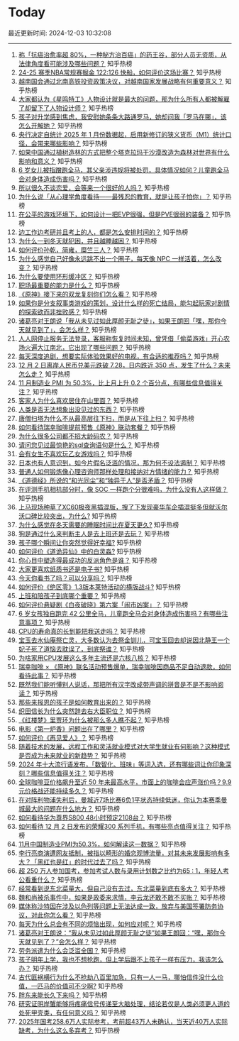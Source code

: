 # Today

最近更新时间: 2024-12-03 10:32:08

--- 
1. [称「抗癌治愈率超 80%，一种秘方治百癌」的药王谷，部分人员无资质，从法律角度看可能涉及哪些问题？](https://www.zhihu.com/question/5735594750) 知乎热榜
2. [24-25 赛季NBA常规赛掘金 122:126 快船，如何评价这场比赛？](https://www.zhihu.com/question/5717083049) 知乎热榜
3. [越南国会通过北南高铁投资政策决议，对越南国家发展战略有何重要意义？](https://www.zhihu.com/question/5626035130) 知乎热榜
4. [大家都认为《星鸣特工》人物设计就是最大的问题，那为什么所有人都被解雇了却留下了人物设计师？](https://www.zhihu.com/question/666263064) 知乎热榜
5. [孩子对升学感到焦虑，我安慰她条条大路通罗马，她却问我「罗马在哪」，该怎么开解她？](https://www.zhihu.com/question/5298433610) 知乎热榜
6. [央行决定自统计 2025 年 1 月份数据起，启用新修订的狭义货币（M1）统计口径，会带来哪些影响？](https://www.zhihu.com/question/5763358936) 知乎热榜
7. [如果中国通过植树造林的方式把整个塔克拉玛干沙漠改造为森林对世界有什么影响和意义？](https://www.zhihu.com/question/1687043898) 知乎热榜
8. [6 岁女儿被指蹭跑全马，其父亲涉违规将被处罚，具体情况如何？儿童跑全马会对身体造成伤害吗？](https://www.zhihu.com/question/5762196534) 知乎热榜
9. [所以很久不谈恋爱，会等来一个很好的人吗？](https://www.zhihu.com/question/782882765) 知乎热榜
10. [为什么说「从心理学角度看待——最残忍的教育，就是让孩子怕你」？](https://www.zhihu.com/question/5161396920) 知乎热榜
11. [在公平的游戏环境下，如何设计一把EVP很强，但是PVE很弱的装备？](https://www.zhihu.com/question/657319280) 知乎热榜
12. [边工作边考研并且考上的人，都是怎么安排时间的？](https://www.zhihu.com/question/285680700) 知乎热榜
13. [为什么一到冬天就犯困，并且越睡越困？](https://www.zhihu.com/question/4851613308) 知乎热榜
14. [如何评价孙乾，简雍，糜竺三人？](https://www.zhihu.com/question/5524678128) 知乎热榜
15. [为什么感觉自己好像永远跳不出一个圈子，每天像 NPC 一样活着，怎么改变？](https://www.zhihu.com/question/661367461) 知乎热榜
16. [为什么要使用环形缓冲区？](https://www.zhihu.com/question/723167785) 知乎热榜
17. [职场最重要的能力是什么？](https://www.zhihu.com/question/508168208) 知乎热榜
18. [《原神》接下来的双龙复刻你们怎么看？](https://www.zhihu.com/question/5550983142) 知乎热榜
19. [如果你是分支叙事类游戏的策划，设计什么样的死亡结局，能勾起玩家对剧情的探索欲而非挫败感？](https://www.zhihu.com/question/5726516085) 知乎热榜
20. [诸葛亮对王朗说「我从未见过如此厚颜无耻之徒」，如果王朗回「嘿，那你今天就见到了」，会怎么样？](https://www.zhihu.com/question/5179038954) 知乎热榜
21. [人人网停止服务无法登录，客服称恢复时间未知，曾凭借「偷菜游戏」开心农场火遍大江南北，它出现了哪些问题？](https://www.zhihu.com/question/5739463421) 知乎热榜
22. [每天深度追剧，想要实际体验效果好的电视，有合适的推荐吗？](https://www.zhihu.com/question/5170221278) 知乎热榜
23. [12 月 2 日离岸人民币兑美元跌破 7.28，日内跌近 350 点，发生了什么？未来怎么走？](https://www.zhihu.com/question/5724306223) 知乎热榜
24. [11 月制造业 PMI 为 50.3%，比上月上升 0.2 个百分点，有哪些信息值得关注？](https://www.zhihu.com/question/5588189940) 知乎热榜
25. [客家人为什么喜欢居住在山里面？](https://www.zhihu.com/question/5230436132) 知乎热榜
26. [人类是否无法想象出没见过的东西？](https://www.zhihu.com/question/316680205) 知乎热榜
27. [唐僧扫塔为什么不从最高层往下扫，而是从下往上扫？](https://www.zhihu.com/question/22432296) 知乎热榜
28. [如何看待瑞幸咖啡提前预售《原神》联动套餐？](https://www.zhihu.com/question/5625815969) 知乎热榜
29. [为什么很多公司都不招大龄码农？](https://www.zhihu.com/question/29326842) 知乎热榜
30. [请问您见过最惊艳的sql查询语句是什么？](https://www.zhihu.com/question/384673958) 知乎热榜
31. [会有女生不喜欢玩乙女游戏吗？](https://www.zhihu.com/question/654628767) 知乎热榜
32. [日本也有人意识到，如今片假名泛滥的情况，那为何不设法遏制？](https://www.zhihu.com/question/5218432900) 知乎热榜
33. [普通人如何锻炼像心理咨询师那样处理和接纳对方情绪的能力？](https://www.zhihu.com/question/2791269717) 知乎热榜
34. [《道德经》所说的“和光同尘”和“独异于人”是否矛盾？](https://www.zhihu.com/question/5174498910) 知乎热榜
35. [在评测手机相机部分时，像 SOC 一样跑个分很难吗，为什么没有人这样做？](https://www.zhihu.com/question/2882221508) 知乎热榜
36. [上马现场种草了XC60极夜黑插混版，搜了下发现豪华车企插混挺多但就沃尔沃口碑比较突出，为什么?](https://www.zhihu.com/question/5625586722) 知乎热榜
37. [为什么感觉在冬天需要的睡眠时间比在夏天更久?](https://www.zhihu.com/question/5111795358) 知乎热榜
38. [狗是通过什么来判断主人是去上班还是去玩？](https://www.zhihu.com/question/2813757823) 知乎热榜
39. [孩子哪个瞬间让你突然觉得好幸福?](https://www.zhihu.com/question/476314541) 知乎热榜
40. [如何评价《道诡异仙》中的白灵淼?](https://www.zhihu.com/question/575035227) 知乎热榜
41. [你心目中塑造得最成功的反派角色是谁？](https://www.zhihu.com/question/65596611) 知乎热榜
42. [大家更喜欢纸质书还是电子书?](https://www.zhihu.com/question/5651489977) 知乎热榜
43. [今天你看书了吗？可以分享吗？](https://www.zhihu.com/question/5657122118) 知乎热榜
44. [如何评价《绝区零》1.3版本莱特活动的横版战斗?](https://www.zhihu.com/question/5575316066) 知乎热榜
45. [上班和陪孩子到底哪个重要？](https://www.zhihu.com/question/5624359688) 知乎热榜
46. [如何评价悬疑剧《白夜破晓》第六案「闹市凶案」？](https://www.zhihu.com/question/5379320458) 知乎热榜
47. [6 岁女孩独自跑完 42 公里全马，儿童跑全马会对身体造成伤害吗？有哪些注意事项？](https://www.zhihu.com/question/5762196534) 知乎热榜
48. [CPU的寿命真的长到能把我送走吗？](https://www.zhihu.com/question/431481724) 知乎热榜
49. [宝玉去水仙庵祭亡灵，大多数认为去祭金钏儿，可宝玉回去却说因北静王一个妃子死了道恼去耽误了，到底祭谁？](https://www.zhihu.com/question/4482943445) 知乎热榜
50. [为啥家用CPU发展这么多年主流还是六核八核？](https://www.zhihu.com/question/5454210285) 知乎热榜
51. [瑞幸咖啡 × 《原神》联名活动预售爆单，瑞幸咖啡因商品不足自动退款，如何看待此事？](https://www.zhihu.com/question/5667388629) 知乎热榜
52. [既然我们能听懂别人说话，那把所有汉字改成带声调的拼音是不是不影响阅读？](https://www.zhihu.com/question/5561305519) 知乎热榜
53. [那些来报恩的孩子是如何教育出来的？](https://www.zhihu.com/question/5514966774) 知乎热榜
54. [织田信长为什么突然辞去右大臣职位？](https://www.zhihu.com/question/566236658) 知乎热榜
55. [《红楼梦》里贾环为什么被那么多人瞧不起？](https://www.zhihu.com/question/5310298070) 知乎热榜
56. [电影《第一炉香》问题出在了哪里？](https://www.zhihu.com/question/494578354) 知乎热榜
57. [如何评价《再见爱人》？](https://www.zhihu.com/question/482912103) 知乎热榜
58. [随着技术的发展，远程工作和灵活就业模式对大学生就业有何影响？这种模式是否成为未来就业的新趋势？](https://www.zhihu.com/question/5035481237) 知乎热榜
59. [2024 年十大流行语发布，「数智化、班味」等词入选，还有哪些词让你印象深刻？哪些信息值得关注？](https://www.zhihu.com/question/5728528835) 知乎热榜
60. [全球咖啡豆价格飙升至近 50 年来最高水平，市面上的咖啡会应声涨价吗？9.9 元价格战还能持续多久？](https://www.zhihu.com/question/5487060804) 知乎热榜
61. [在对阵利物浦失利后，曼城近7场比赛6负1平状态持续低迷，你认为本赛季曼城最大的问题在什么地方？](https://www.zhihu.com/question/5707777011) 知乎热榜
62. [如何看待华为尊界S800 48小时预定2108台？](https://www.zhihu.com/question/5412649927) 知乎热榜
63. [如何看待 12 月 2 日发布的荣耀300 系列手机，有哪些亮点值得关注？](https://www.zhihu.com/question/5734181603) 知乎热榜
64. [11月中国制造业PMI为50.3%，如何解读这一数据？](https://www.zhihu.com/question/5588687832) 知乎热榜
65. [李行亮商演遭网友抵制，被指以畸形的婚恋观博流量，对其未来发展影响有多大？「黑红也是红」的时代过去了吗？](https://www.zhihu.com/question/5659210510) 知乎热榜
66. [超 250 万人参加国考，参加考试人数与录用计划数之比约为65 : 1，年轻人考公看重什么？](https://www.zhihu.com/question/5706496534) 知乎热榜
67. [经常看到说东北菜量大，但自己没有去过，东北菜量到底有多大？](https://www.zhihu.com/question/469279323) 知乎热榜
68. [魏和尚被杀事件中，如果是政委来求情，李云龙还敢不敢不买账？](https://www.zhihu.com/question/5550040265) 知乎热榜
69. [媒体称沙特因在涉及以色列等问题上无法达成一致，放弃与美国签署防务协议，对此你怎么看？](https://www.zhihu.com/question/5568929755) 知乎热榜
70. [每天为什么总会有不同的烦恼出现，如何应对呢？](https://www.zhihu.com/question/5634758302) 知乎热榜
71. [诸葛亮对王朗说：“我从未见过如此厚颜无耻之徒”如果王朗回：“嘿，那你今天就见到了？”会怎么样？](https://www.zhihu.com/question/5179038954) 知乎热榜
72. [劳务派遣为什么会泛滥全国？](https://www.zhihu.com/question/4691019871) 知乎热榜
73. [孩子明年上学，我也不想抢跑，但上学后跟不上孩子一样有压力，我该怎么办？](https://www.zhihu.com/question/5298484436) 知乎热榜
74. [古代匪祸横行为什么不抢劫八百里加急，只有一人一马，哪怕信件没什么价值，一匹马的价值可不少啊?](https://www.zhihu.com/question/813026244) 知乎热榜
75. [胖东来能长久下来吗？](https://www.zhihu.com/question/5251197648) 知乎热榜
76. [研究证明岸蟹能够将疼痛信号传递至大脑处理，结论若仅是人类必须更人道的处死甲壳类，有任何意义吗？](https://www.zhihu.com/question/5311396766) 知乎热榜
77. [2025年国考258.6万人实际参考，考前超43万人未确认，当天近40万人实际缺考，为什么这么多弃考？](https://www.zhihu.com/question/5471220865) 知乎热榜
